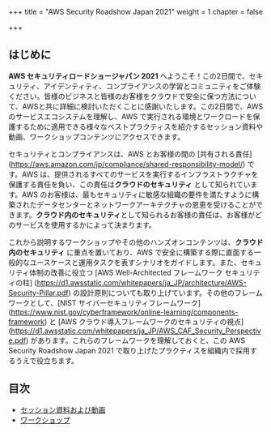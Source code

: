 +++
title = "AWS Security Roadshow Japan 2021"
weight = 1
chapter = false

+++

## はじめに

**AWS セキュリティロードショージャパン 2021** へようこそ！この2日間で、セキュリティ、アイデンティティ、コンプライアンスの学習とコミュニティをご体験ください。皆様のビジネスと皆様のお客様をクラウドで安全に保つ方法について、AWSと共に詳細に検討いただくことに感謝いたします。この2日間で、AWS のサービスエコシステムを理解し、AWS で実行される環境とワークロードを保護するために適用できる様々なベストプラクティスを紹介するセッション資料や動画、ワークショップコンテンツにアクセスできます。

セキュリティとコンプライアンスは、AWS とお客様の間の [共有される責任] (https://aws.amazon.com/jp/compliance/shared-responsibility-model/) です。AWS は、提供されるすべてのサービスを実行するインフラストラクチャを保護する責任を負い、この責任は**クラウドのセキュリティ** として知られています。AWS のお客様は、最もセキュリティに敏感な組織の要件を満たすように構築されたデータセンターとネットワークアーキテクチャの恩恵を受けることができます。**クラウド内のセキュリティ**として知られるお客様の責任は、お客様がどのサービスを使用するかによって決まります。

これから説明するワークショップやその他のハンズオンコンテンツは、**クラウド内のセキュリティ** に重点を置いており、AWS で安全に構築する際に直面する一般的なユースケースと運用タスクを表すシナリオをガイドします。また、セキュリティ体制の改善に役立つ [AWS Well-Architected フレームワーク セキュリティの柱] (https://d1.awsstatic.com/whitepapers/ja_JP/architecture/AWS-Security-Pillar.pdf) の設計原則についても取り上げています。その他のフレームワークとして、[NIST サイバーセキュリティフレームワーク] (https://www.nist.gov/cyberframework/online-learning/components-framework) と [AWS クラウド導入フレームワークのセキュリティの視点] (https://d1.awsstatic.com/whitepapers/ja_JP/AWS_CAF_Security_Perspective.pdf) があります。これらのフレームワークを理解しておくと、この AWS Security Roadshow Japan 2021 で取り上げたプラクティスを組織内で採用するうえで役立ちます。

## 目次

  - [セッション資料および動画](/ja/agenda/#セッション資料および動画)
  - [ワークショップ](/ja/agenda/#ワークショップ) 
